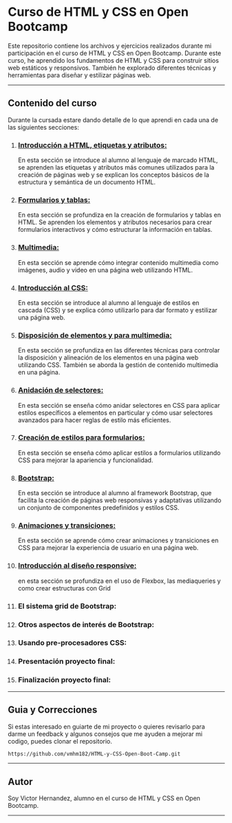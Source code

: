 # **Curso de HTML y CSS en Open Bootcamp**

Este repositorio contiene los archivos y ejercicios realizados durante mi participación en el curso de HTML y CSS en Open Bootcamp. Durante este curso, he aprendido los fundamentos de HTML y CSS para construir sitios web estáticos y responsivos. También he explorado diferentes técnicas y herramientas para diseñar y estilizar páginas web.

___
## **Contenido del curso**

Durante la cursada estare dando detalle de lo que aprendi en cada una de las siguientes secciones:

1. ### **[Introducción a HTML, etiquetas y atributos:](https://github.com/vmhm182/HTML-y-CSS-Open-Boot-Camp/tree/main/1.Introducci%C3%B3n%20a%20HTML%2C%20etiquetas%20y%20atributos)**
    En esta sección se introduce al alumno al lenguaje de marcado HTML, se aprenden las etiquetas y atributos más comunes utilizados para la creación de páginas web y se explican los conceptos básicos de la estructura y semántica de un documento HTML.

2. ### **[Formularios y tablas:](https://github.com/vmhm182/HTML-y-CSS-Open-Boot-Camp/tree/main/2.%20Formularios%20y%20tablas)** 
    En esta sección se profundiza en la creación de formularios y tablas en HTML. Se aprenden los elementos y atributos necesarios para crear formularios interactivos y cómo estructurar la información en tablas.

3. ### **[Multimedia:](https://github.com/vmhm182/HTML-y-CSS-Open-Boot-Camp/tree/main/3.Multimedia)**
    En esta sección se aprende cómo integrar contenido multimedia como imágenes, audio y video en una página web utilizando HTML.

4. ### **[Introducción al CSS:](https://github.com/vmhm182/HTML-y-CSS-Open-Boot-Camp/tree/main/4.%20Introduccion%20al%20Css)**
    En esta sección se introduce al alumno al lenguaje de estilos en cascada (CSS) y se explica cómo utilizarlo para dar formato y estilizar una página web.

5. ### **[Disposición de elementos y para multimedia:](https://github.com/vmhm182/HTML-y-CSS-Open-Boot-Camp/tree/main/5.Disposici%C3%B3n%20de%20elementos%20y%20para%20multimedia)** 
    En esta sección se profundiza en las diferentes técnicas para controlar la disposición y alineación de los elementos en una página web utilizando CSS. También se aborda la gestión de contenido multimedia en una página.

6. ### **[Anidación de selectores:](https://github.com/vmhm182/HTML-y-CSS-Open-Boot-Camp/tree/main/6.Anidaci%C3%B3n%20de%20selectores)** 
    En esta sección se enseña cómo anidar selectores en CSS para aplicar estilos específicos a elementos en particular y cómo usar selectores avanzados para hacer reglas de estilo más eficientes.

7. ### **[Creación de estilos para formularios:](https://github.com/vmhm182/HTML-y-CSS-Open-Boot-Camp/tree/main/7.Creaci%C3%B3n%20de%20estilos%20para%20formularios)** 
    En esta sección se enseña cómo aplicar estilos a formularios utilizando CSS para mejorar la apariencia y funcionalidad.

8. ### **[Bootstrap:](https://github.com/vmhm182/HTML-y-CSS-Open-Boot-Camp/tree/main/8.Bootstrap)**
    En esta sección se introduce al alumno al framework Bootstrap, que facilita la creación de páginas web responsivas y adaptativas utilizando un conjunto de componentes predefinidos y estilos CSS.

9. ### **[Animaciones y transiciones:](https://github.com/vmhm182/HTML-y-CSS-Open-Boot-Camp/tree/main/9.Animaciones%20y%20transiciones)**
    En esta sección se aprende cómo crear animaciones y transiciones en CSS para mejorar la experiencia de usuario en una página web.

10. ### **[Introducción al diseño responsive:](https://github.com/vmhm182/HTML-y-CSS-Open-Boot-Camp/tree/main/10.Introducci%C3%B3n%20al%20dise%C3%B1o%20responsive)**
     en esta sección se profundiza en el uso de Flexbox, las mediaqueries y como crear estructuras con Grid

11. ### **El sistema grid de Bootstrap:**
     <!-- en esta sección se profundiza en el sistema grid de Bootstrap, que permite crear diseños flexibles y adaptables a diferentes tamaños de pantalla. -->

12. ### **Otros aspectos de interés de Bootstrap:**
    <!--  en esta sección se exploran otros aspectos útiles de Bootstrap como los componentes de navegación, tipografía, iconos y la personalización de los estilos. -->

13. ### **Usando pre-procesadores CSS:**
    <!--  en esta sección se introduce al alumno a los pre-procesadores CSS como Sass y Less, que permiten escribir estilos de una manera más eficiente y estructurada. -->

14. ### **Presentación proyecto final:**

15. ### **Finalización proyecto final:**
___
## **Guia y Correcciones**

Si estas interesado en guiarte de mi proyecto o quieres revisarlo para darme un feedback y algunos consejos que me ayuden a mejorar mi codigo, puedes clonar el repositorio.

```bash
https://github.com/vmhm182/HTML-y-CSS-Open-Boot-Camp.git
```
___
## **Autor**

Soy Victor Hernandez, alumno en el curso de HTML y CSS en Open Bootcamp.
___